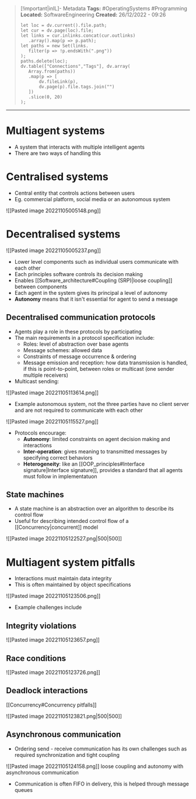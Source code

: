 > [!important|inIL]- Metadata
> **Tags:** #OperatingSystems #Programming 
> **Located:** SoftwareEngineering
> **Created:** 26/12/2022 - 09:26
> ```dataviewjs
>let loc = dv.current().file.path;
>let cur = dv.page(loc).file;
>let links = cur.inlinks.concat(cur.outlinks)
>    .array().map(p => p.path);
>let paths = new Set(links.
>    filter(p => !p.endsWith(".png"))
>);
>paths.delete(loc);
>dv.table(["Connections","Tags"], dv.array(
>    Array.from(paths))
>    .map(p => [
>        dv.fileLink(p),
>        dv.page(p).file.tags.join("")
>    ])
>    .slice(0, 20)
>);
> ```

___
# Multiagent systems
- A system that interacts with multiple intelligent agents 
- There are two ways of handling this

# Centralised systems
- Central entity that controls actions between users 
- Eg. commercial platform, social media or an autonomous system 

![[Pasted image 20221105005148.png]]

# Decentralised systems

![[Pasted image 20221105005237.png]]

- Lower level components such as individual users communicate with each other
- Each principles software controls its decision making
- Enables [[Software_architecture#Coupling (SRP)|loose coupling]] between components
- Each agent in the system gives its principal a level of autonomy 
- **Autonomy** means that it isn't essential for agent to send a message 

## Decentralised communication protocols
- Agents play a role in these protocols by participating
- The main requirements in a protocol specification include:
	- Roles: level of abstraction over base agents 
	- Message schemes: allowed data 
	- Constraints of message occurrence & ordering
	- Message emission and reception: how data transmission is handled, if this is point-to-point, between roles or multicast (one sender multiple receivers)
- Multicast sending: 

![[Pasted image 20221105113614.png]]

- Example autonomous system, not the three parties have no client server and are not required to communicate with each other 

![[Pasted image 20221105115527.png]]

- Protocols encourage: 
	- **Autonomy**: limited constraints on agent decision making and interactions
	- **Inter-operation**: gives meaning to transmitted messages by specifying correct behaviors
	- **Heterogeneity**: like an [[OOP_principles#Interface signature|Interface signature]],  provides a standard that all agents must follow in implementatuon

## State machines
- A state machine is an abstraction over an algorithm to describe its control flow
- Useful for describing intended control flow of a [[Concurrency|concurrent]] model

![[Pasted image 20221105122527.png|500|500]]

# Multiagent system pitfalls
- Interactions must maintain data integrity
- This is often maintained by object specifications

![[Pasted image 20221105123506.png]]

- Example challenges include 
## Integrity violations

![[Pasted image 20221105123657.png]]

## Race conditions

![[Pasted image 20221105123726.png]]

## Deadlock interactions
[[Concurrency#Concurrency pitfalls]]

![[Pasted image 20221105123821.png|500|500]]

## Asynchronous communication
- Ordering send - receive communication has its own challenges such as required synchronization and tight coupling 

![[Pasted image 20221105124158.png]]
loose coupling and autonomy with asynchronous communication

- Communication is often FIFO in delivery, this is helped through message queues  
